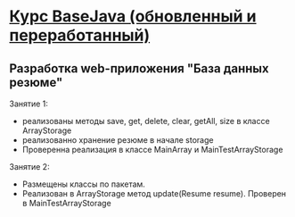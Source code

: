 # [Курс BaseJava (обновленный и переработанный)](http://javaops.ru/reg/basejava)

## Разработка web-приложения "База данных резюме"

Занятие 1:
* реализованы методы save, get, delete, clear, getAll, size в классе ArrayStorage
* реализованно хранение резюме в начале storage
* Проверенна реализация в классе MainArray и MainTestArrayStorage

Занятие 2:
* Размещены классы по пакетам.
* Реализован в ArrayStorage метод update(Resume resume). Проверен в MainTestArrayStorage
